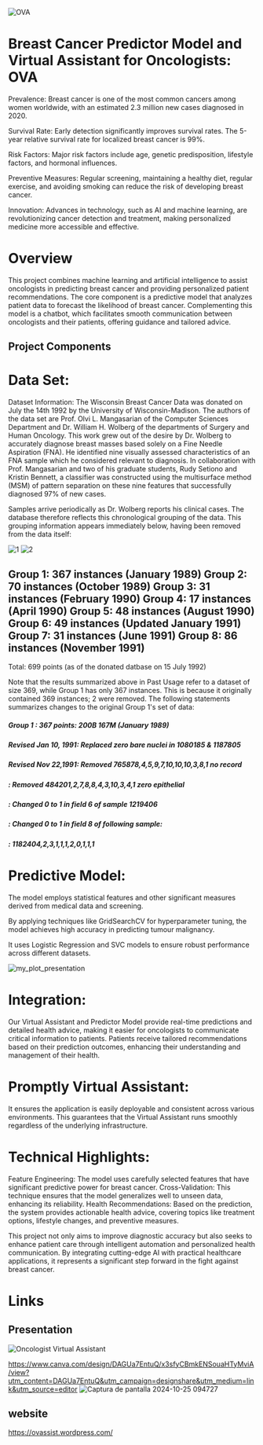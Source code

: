 
![OVA](https://github.com/user-attachments/assets/fa50cc72-3867-438b-9844-718ec5900789)

# Breast Cancer Predictor Model and Virtual Assistant for Oncologists: OVA
Prevalence: Breast cancer is one of the most common cancers among women worldwide, with an estimated 2.3 million new cases diagnosed in 2020.

Survival Rate: Early detection significantly improves survival rates. The 5-year relative survival rate for localized breast cancer is 99%.

Risk Factors: Major risk factors include age, genetic predisposition, lifestyle factors, and hormonal influences.

Preventive Measures: Regular screening, maintaining a healthy diet, regular exercise, and avoiding smoking can reduce the risk of developing breast cancer.

Innovation: Advances in technology, such as AI and machine learning, are revolutionizing cancer detection and treatment, making personalized medicine more accessible and effective.

# Overview
This project combines machine learning and artificial intelligence to assist oncologists in predicting breast cancer and providing personalized patient recommendations. The core component is a predictive model that analyzes patient data to forecast the likelihood of breast cancer. Complementing this model is a chatbot, which facilitates smooth communication between oncologists and their patients, offering guidance and tailored advice.


## Project Components
# Data Set:
Dataset Information:
The Wisconsin Breast Cancer Data was donated on July the 14th 1992 by the University of Wisconsin-Madison. 
The authors of the data set are Prof. Olvi L. Mangasarian of the Computer Sciences Department and Dr. William H. Wolberg of the departments of Surgery and Human Oncology.
This work grew out of the desire by Dr. Wolberg to accurately diagnose breast masses based solely on a Fine Needle Aspiration (FNA). He identified nine visually assessed characteristics of an FNA sample which he considered relevant to diagnosis. In collaboration with Prof. Mangasarian and two of his graduate students, Rudy Setiono and Kristin Bennett, a classifier was constructed using the multisurface method (MSM) of pattern separation on these nine features that successfully diagnosed 97% of new cases.

Samples arrive periodically as Dr. Wolberg reports his clinical cases. The database therefore reflects this chronological grouping of the data. This grouping information appears immediately below, having been removed from the data itself:

![1](https://github.com/user-attachments/assets/aecaf8fb-ac6b-4eab-a62e-a105fc455bde)
![2](https://github.com/user-attachments/assets/8c48b851-e9a8-47d5-8fef-c47c0124453d)

Group 1: 367 instances (January 1989)
Group 2:  70 instances (October 1989)
Group 3:  31 instances (February 1990)
Group 4:  17 instances (April 1990)
Group 5:  48 instances (August 1990)
Group 6:  49 instances (Updated January 1991)
Group 7:  31 instances (June 1991)
Group 8:  86 instances (November 1991)
-----------------------------------------
Total:   699 points (as of the donated datbase on 15 July 1992)

Note that the results summarized above in Past Usage refer to a dataset of size 369, while Group 1 has only 367 instances.  This is because it originally contained 369 instances; 2 were removed.  The following statements summarizes changes to the original Group 1's set of data:

#####  Group 1 : 367 points: 200B 167M (January 1989)

#####  Revised Jan 10, 1991: Replaced zero bare nuclei in 1080185 & 1187805

#####  Revised Nov 22,1991: Removed 765878,4,5,9,7,10,10,10,3,8,1 no record
#####                  : Removed 484201,2,7,8,8,4,3,10,3,4,1 zero epithelial
#####                  : Changed 0 to 1 in field 6 of sample 1219406
#####                  : Changed 0 to 1 in field 8 of following sample:
#####                  : 1182404,2,3,1,1,1,2,0,1,1,1

# Predictive Model:

The model employs statistical features and other significant measures derived from medical data and screening.

By applying techniques like GridSearchCV for hyperparameter tuning, the model achieves high accuracy in predicting tumour malignancy.

It uses Logistic Regression and SVC models to ensure robust performance across different datasets.


![my_plot_presentation](https://github.com/user-attachments/assets/06be56cb-c513-499b-9a0a-a438897df03d)


# Integration:

Our Virtual Assistant and Predictor Model provide real-time predictions and detailed health advice, making it easier for oncologists to communicate critical information to patients.
Patients receive tailored recommendations based on their prediction outcomes, enhancing their understanding and management of their health.

# Promptly Virtual Assistant:

It ensures the application is easily deployable and consistent across various environments.
This guarantees that the Virtual Assistant runs smoothly regardless of the underlying infrastructure.

# Technical Highlights:

Feature Engineering: The model uses carefully selected features that have significant predictive power for breast cancer.
Cross-Validation: This technique ensures that the model generalizes well to unseen data, enhancing its reliability.
Health Recommendations: Based on the prediction, the system provides actionable health advice, covering topics like treatment options, lifestyle changes, and preventive measures.

This project not only aims to improve diagnostic accuracy but also seeks to enhance patient care through intelligent automation and personalized health communication. By integrating cutting-edge AI with practical healthcare applications, it represents a significant step forward in the fight against breast cancer.

# Links
## Presentation
![Oncologist Virtual Assistant](https://github.com/user-attachments/assets/f75af8f7-8740-4d55-9224-4ce8c433089b)

https://www.canva.com/design/DAGUa7EntuQ/x3sfyCBmkENSouaHTyMviA/view?utm_content=DAGUa7EntuQ&utm_campaign=designshare&utm_medium=link&utm_source=editor
![Captura de pantalla 2024-10-25 094727](https://github.com/user-attachments/assets/f14f6408-303f-47cc-b761-43668fccf3c0)

## website
https://ovassist.wordpress.com/
